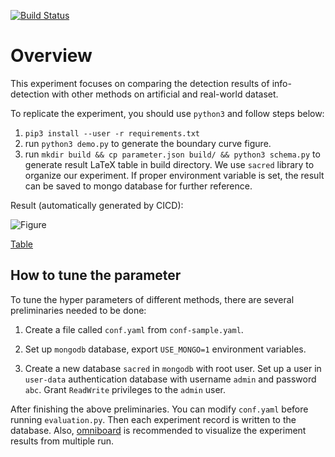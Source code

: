 [![Build Status](https://travis-ci.com/zhaofeng-shu33/info-detection-experiment.svg?branch=master)](https://travis-ci.com/zhaofeng-shu33/info-detection-experiment)

# Overview

This experiment focuses on comparing the detection results of info-detection with other methods on artificial and real-world dataset.

To replicate the experiment, you should use `python3` and follow steps below:
1. `pip3 install --user -r requirements.txt`
1. run `python3 demo.py` to generate the boundary curve figure.
1. run `mkdir build && cp parameter.json build/ && python3 schema.py` to generate result LaTeX table in build directory.
We use `sacred` library to organize our experiment. If proper environment variable is set, the result can be saved to mongo database for further reference.

Result (automatically generated by CICD):

![Figure](https://programmierung.oss-cn-shenzhen.aliyuncs.com/research/info-clustering/experiment/outlier_detection/outlier_boundary_illustration.svg)

[Table](https://programmierung.oss-cn-shenzhen.aliyuncs.com/research/info-clustering/experiment/outlier_detection/id_compare.html)

## How to tune the parameter

To tune the hyper parameters of different methods, there are several preliminaries needed to be done:

1. Create a file called `conf.yaml` from `conf-sample.yaml`. 

2. Set up `mongodb` database, export `USE_MONGO=1` environment variables.

3. Create a new database `sacred` in `mongodb` with root user. Set up a user in `user-data` authentication database with username `admin` and password `abc`. Grant `ReadWrite` privileges to the `admin` user.

After finishing the above preliminaries. You can modify `conf.yaml` before running `evaluation.py`. Then each experiment record is written to the database. Also, [omniboard](https://github.com/vivekratnavel/omniboard) is recommended to visualize the experiment results from multiple run.

